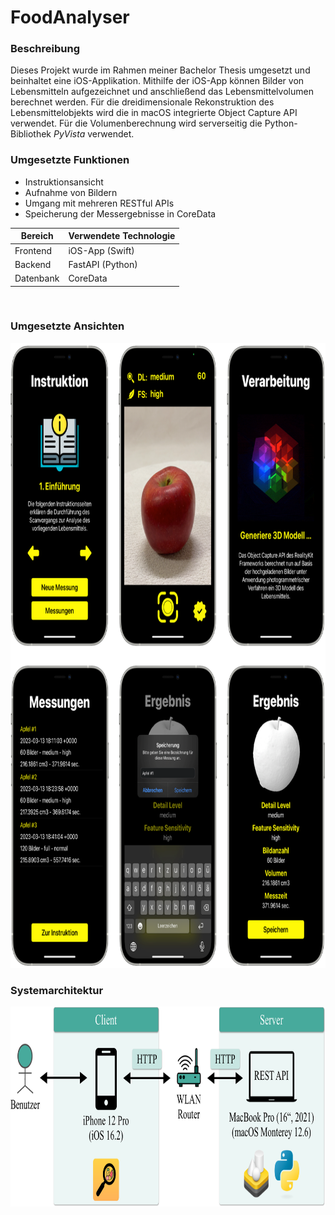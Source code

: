# FoodAnalyser

### Beschreibung ###
Dieses Projekt wurde im Rahmen meiner Bachelor Thesis umgesetzt und beinhaltet eine iOS-Applikation.
Mithilfe der iOS-App können Bilder von Lebensmitteln aufgezeichnet und anschließend das Lebensmittelvolumen berechnet werden.
Für die dreidimensionale Rekonstruktion des Lebensmittelobjekts wird die in macOS integrierte Object Capture API verwendet.
Für die Volumenberechnung wird serverseitig die Python-Bibliothek <i>PyVista</i> verwendet.

### Umgesetzte Funktionen ###
- Instruktionsansicht
- Aufnahme von Bildern
- Umgang mit mehreren RESTful APIs
- Speicherung der Messergebnisse in CoreData

| __Bereich__ | __Verwendete Technologie__ |
| ---         | ---                        |
| Frontend    | iOS-App (Swift)            |
| Backend     | FastAPI (Python)           |
| Datenbank   | CoreData                   |

<br>

### Umgesetzte Ansichten ###
<img src="https://github.com/doupe97/FoodAnalyser/blob/main/03_demo/demo_1.webp" width="800" height="1000">

<br>

### Systemarchitektur ###
<img src="https://github.com/doupe97/FoodAnalyser/blob/main/03_demo/demo_2.webp" width="880" height="320">
